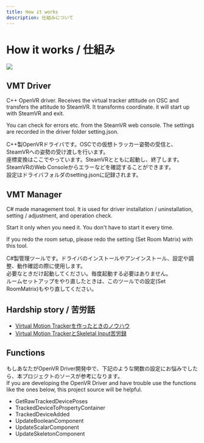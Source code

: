 ```yaml
---
title: How it works
description: 仕組みについて
---
```


# How it works / 仕組み

![](/VirtualMotionTrackerDocument/image/Architecture.png)

## VMT Driver 
C++ OpenVR driver. Receives the virtual tracker attitude on OSC and transfers the attitude to SteamVR.
It transforms coordinate. it will start up with SteamVR and exit.

You can check for errors etc. from the SteamVR web console.
The settings are recorded in the driver folder setting.json. 

C++製OpenVRドライバです。OSCでの仮想トラッカー姿勢の受信と、SteamVRへの姿勢の受け渡しを行います。  
座標変換はここでやっています。SteamVRとともに起動し、終了します。  
SteamVRのWeb Consoleからエラーなどを確認することができます。  
設定はドライバフォルダのsetting.jsonに記録されます。  
   
## VMT Manager 
C# made management tool. It is used for driver installation / uninstallation, setting / adjustment, and operation check.

Start it only when you need it. You don't have to start it every time.

If you redo the room setup, please redo the setting (Set Room Matrix) with this tool. 

C#製管理ツールです。ドライバのインストールやアンインストール、設定や調整、動作確認の際に使用します。  
必要なときだけ起動してください。毎度起動する必要はありません。  
ルームセットアップをやり直したときは、このツールでの設定(Set RoomMatrix)もやり直してください。  

## Hardship story / 苦労話

+ [Virtual Motion Trackerを作ったときのノウハウ](https://qiita.com/gpsnmeajp/items/9c41654e6c89c6b9702f)
+ [Virtual Motion TrackerとSkeletal Input苦労録](https://qiita.com/gpsnmeajp/items/b3d53f41c1a1fa3aefe5)

## Functions
もしあなたがOpenVR Driver開発中で、下記のような関数の設定にお悩みでしたら、本プロジェクトのソースが参考になります。  
If you are developing the OpenVR Driver and have trouble use the functions like the ones below, this project source will be helpful.

+ GetRawTrackedDevicePoses
+ TrackedDeviceToPropertyContainer
+ TrackedDeviceAdded
+ UpdateBooleanComponent
+ UpdateScalarComponent
+ UpdateSkeletonComponent